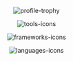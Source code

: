 <p style="text-align: center;">
    <img src="https://github-profile-trophy.vercel.app/?username=nueapop&theme=juicyfresh&margin-w=15&no-bg=true&no-frame=true" alt="profile-trophy"/>
</p>

<p style="text-align: center;">
    <img src="https://skillicons.dev/icons?i=gcp,aws,cloudflare,git,docker,vite,firebase,mysql,postgres,mongo,arduino,pnpm" alt="tools-icons"/>
</p>

<p style="text-align: center;">
    <img src="https://skillicons.dev/icons?i=react,fastapi,nodejs,nest,tailwind,vitest,cypress,spring,anaconda,pytorch" alt="frameworks-icons"/>
</p>

<p style="text-align: center;">
    <img src="https://skillicons.dev/icons?i=python,javascript,ts,html,css,php,java,go" alt="languages-icons"/>
</p>